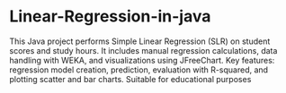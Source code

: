 # Linear-Regression-in-java
This Java project performs Simple Linear Regression (SLR) on student scores and study hours. It includes manual regression calculations, data handling with WEKA, and visualizations using JFreeChart. Key features: regression model creation, prediction, evaluation with R-squared, and plotting scatter and bar charts. Suitable for educational purposes
